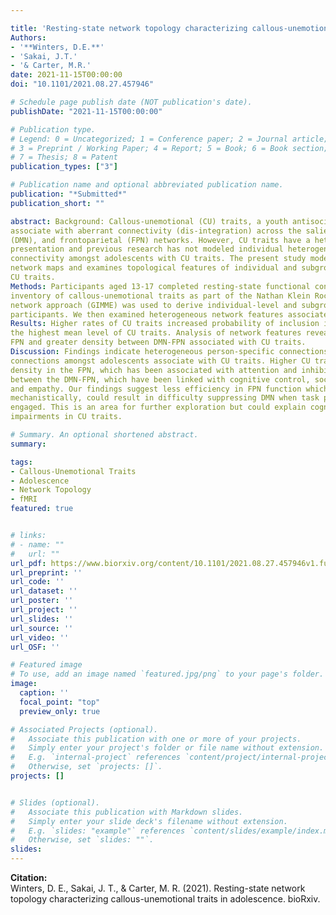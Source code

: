 ```yaml
---

title: 'Resting-state network topology characterizing callous-unemotional traits in adolescence'
Authors: 
- '**Winters, D.E.**'
- 'Sakai, J.T.'
- '& Carter, M.R.'
date: 2021-11-15T00:00:00
doi: "10.1101/2021.08.27.457946"

# Schedule page publish date (NOT publication's date).
publishDate: "2021-11-15T00:00:00"

# Publication type.
# Legend: 0 = Uncategorized; 1 = Conference paper; 2 = Journal article;
# 3 = Preprint / Working Paper; 4 = Report; 5 = Book; 6 = Book section;
# 7 = Thesis; 8 = Patent
publication_types: ["3"]

# Publication name and optional abbreviated publication name.
publication: "*Submitted*"
publication_short: ""

abstract: Background: Callous-unemotional (CU) traits, a youth antisocial phenotype, are hypothesized to 
associate with aberrant connectivity (dis-integration) across the salience (SAL), default mode 
(DMN), and frontoparietal (FPN) networks. However, CU traits have a heterogeneous 
presentation and previous research has not modeled individual heterogeneity in resting-state 
connectivity amongst adolescents with CU traits. The present study models individual-specific 
network maps and examines topological features of individual and subgroup maps in relation to 
CU traits.  
Methods: Participants aged 13-17 completed resting-state functional connectivity and the 
inventory of callous-unemotional traits as part of the Nathan Klein Rockland study. A sparse 
network approach (GIMME) was used to derive individual-level and subgroup maps of all 
participants. We then examined heterogeneous network features associated with CU traits. 
Results: Higher rates of CU traits increased probability of inclusion in one subgroup, which had 
the highest mean level of CU traits. Analysis of network features reveals less density within the 
FPN and greater density between DMN-FPN associated with CU traits.  
Discussion: Findings indicate heterogeneous person-specific connections and some subgroup 
connections amongst adolescents associate with CU traits. Higher CU traits associate with lower 
density in the FPN, which has been associated with attention and inhibition, and higher density 
between the DMN-FPN, which have been linked with cognitive control, social working memory, 
and empathy. Our findings suggest less efficiency in FPN function which, when considered 
mechanistically, could result in difficulty suppressing DMN when task positive networks are 
engaged. This is an area for further exploration but could explain cognitive and socio-affective 
impairments in CU traits.  

# Summary. An optional shortened abstract.
summary:

tags:
- Callous-Unemotional Traits 
- Adolescence
- Network Topology
- fMRI
featured: true


# links:
# - name: ""
#   url: ""
url_pdf: https://www.biorxiv.org/content/10.1101/2021.08.27.457946v1.full.pdf
url_preprint: ''
url_code: ''
url_dataset: ''
url_poster: ''
url_project: ''
url_slides: ''
url_source: ''
url_video: ''
url_OSF: ''

# Featured image
# To use, add an image named `featured.jpg/png` to your page's folder. 
image:
  caption: ''
  focal_point: "top"
  preview_only: true

# Associated Projects (optional).
#   Associate this publication with one or more of your projects.
#   Simply enter your project's folder or file name without extension.
#   E.g. `internal-project` references `content/project/internal-project/index.md`.
#   Otherwise, set `projects: []`.
projects: []


# Slides (optional).
#   Associate this publication with Markdown slides.
#   Simply enter your slide deck's filename without extension.
#   E.g. `slides: "example"` references `content/slides/example/index.md`.
#   Otherwise, set `slides: ""`.
slides: 
---
```

**Citation:**  
Winters, D. E., Sakai, J. T., & Carter, M. R. (2021). Resting-state network topology characterizing callous-unemotional traits in adolescence. bioRxiv.









